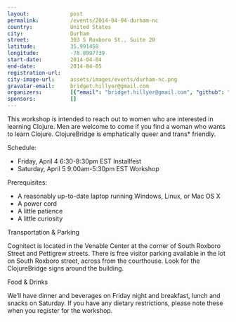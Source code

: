 ```yaml
---
layout:             post
permalink:          /events/2014-04-04-durham-nc
country:            United States
city:               Durham
street:             303 S Roxboro St., Suite 20
latitude:           35.991458
longitude:          -78.8997739
start-date:         2014-04-04
end-date:           2014-04-05
registration-url:
city-image-url:     assets/images/events/durham-nc.png
gravatar-email:     bridget.hillyer@gmail.com
organizers:         [{"email": "bridget.hillyer@gmail.com", "github": "BridgetHillyer", "name": "Bridget Hillyer", "twitter": "BridgetHillyer"}]
sponsors:           []
---
```


This workshop is intended to reach out to women who are interested in learning Clojure. Men are welcome to come if you find a woman who wants to learn Clojure. ClojureBridge is emphatically queer and trans* friendly.

Schedule:

* Friday, April 4 6:30-8:30pm EST Installfest
* Saturday, April 5 9:00am-5:30pm EST Workshop

Prerequisites:

* A reasonably up-to-date laptop running  Windows, Linux, or Mac OS X
* A power cord
* A little patience
* A little curiosity

Transportation & Parking

Cognitect is located in the Venable Center at the corner of South Roxboro Street and Pettigrew streets. There is free visitor parking available in the lot on South Roxboro street, across from the courthouse. Look for the ClojureBridge signs around the building.

Food & Drinks

We’ll have dinner and beverages on Friday night and breakfast, lunch and snacks on Saturday. If you have any dietary restrictions, please note these when you register for the workshop.
